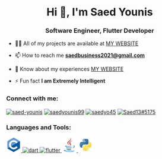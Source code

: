 <h1 align="center">Hi 👋, I'm Saed Younis</h1>
<h3 align="center">Software Engineer, Flutter Developer</h3>


- 👨‍💻 All of my projects are available at [MY WEBSITE](https://saedcv.netlify.app/)

- 📫 How to reach me **saedbusiness2021@gmail.com**

- 📄 Know about my experiences [MY WEBSITE](https://saedcv.netlify.app/)

- ⚡ Fun fact **I am Extremely Intelligent**

<h3 align="left">Connect with me:</h3>
<p align="left">
<a href="https://linkedin.com/in/saed-younis" target="blank"><img align="center" src="https://raw.githubusercontent.com/rahuldkjain/github-profile-readme-generator/master/src/images/icons/Social/linked-in-alt.svg" alt="saed-younis" height="30" width="40" /></a>
<a href="https://fb.com/saedyounis99" target="blank"><img align="center" src="https://raw.githubusercontent.com/rahuldkjain/github-profile-readme-generator/master/src/images/icons/Social/facebook.svg" alt="saedyounis99" height="30" width="40" /></a>
<a href="https://instagram.com/saedyo45" target="blank"><img align="center" src="https://raw.githubusercontent.com/rahuldkjain/github-profile-readme-generator/master/src/images/icons/Social/instagram.svg" alt="saedyo45" height="30" width="40" /></a>
<a href="https://discord.gg/Saed13#5175" target="blank"><img align="center" src="https://raw.githubusercontent.com/rahuldkjain/github-profile-readme-generator/master/src/images/icons/Social/discord.svg" alt="Saed13#5175" height="30" width="40" /></a>
</p>

<h3 align="left">Languages and Tools:</h3>
<p align="left"> <a href="https://www.cprogramming.com/" target="_blank" rel="noreferrer"> <img src="https://raw.githubusercontent.com/devicons/devicon/master/icons/c/c-original.svg" alt="c" width="40" height="40"/> </a> <a href="https://dart.dev" target="_blank" rel="noreferrer"> <img src="https://www.vectorlogo.zone/logos/dartlang/dartlang-icon.svg" alt="dart" width="40" height="40"/> </a> <a href="https://flutter.dev" target="_blank" rel="noreferrer"> <img src="https://www.vectorlogo.zone/logos/flutterio/flutterio-icon.svg" alt="flutter" width="40" height="40"/> </a> <a href="https://www.java.com" target="_blank" rel="noreferrer"> <img src="https://raw.githubusercontent.com/devicons/devicon/master/icons/java/java-original.svg" alt="java" width="40" height="40"/> </a> <a href="https://www.python.org" target="_blank" rel="noreferrer"> <img src="https://raw.githubusercontent.com/devicons/devicon/master/icons/python/python-original.svg" alt="python" width="40" height="40"/> </a> </p>
